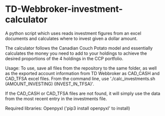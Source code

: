 # TD-Webbroker-investment-calculator
A python script which uses reads investment figures from an excel documents and calculates where to invest given a dollar amount.

The calculator follows the Canadian Couch Potato model and essentially calculates the money you need to add to your holdings to achieve the desired proportions of the 4 holdings in the CCP portfolio.

Usage:
To use, save all files from the repository to the same folder, as well as the exported account information from TD Webbroker as CAD_CASH and CAD_TFSA excel files. From the command line, use './calc_investments.sh (AMOUNT_INVESTING) (INVEST_IN_TFSA)'.

If the CAD_CASH or CAD_TFSA files are not found, it will simply use the data from the most recent entry in the investments file.

Required libraries:
Openpyxl ('pip3 install openpyxl' to install)
